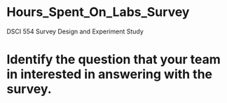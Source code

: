 # Hours_Spent_On_Labs_Survey
DSCI 554 Survey Design and Experiment Study

# Identify the question that your team in interested in answering with the survey.
